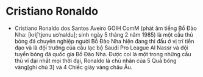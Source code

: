 # Cristiano Ronaldo
* Cristiano Ronaldo dos Santos Aveiro GOIH ComM (phát âm tiếng Bồ Đào Nha: [kɾiʃˈtjɐnu ʁɔˈnaldu]; sinh ngày 5 tháng 2 năm 1985) là một cầu thủ bóng đá chuyên nghiệp người Bồ Đào Nha hiện đang thi đấu ở vị trí tiền đạo và là đội trưởng của câu lạc bộ Saudi Pro League Al Nassr và đội tuyển bóng đá quốc gia Bồ Đào Nha. Được coi là một trong những cầu thủ vĩ đại nhất mọi thời đại, Ronaldo là chủ nhân của 5 Quả bóng vàng[ghi chú 3] và 4 Chiếc giày vàng châu Âu.